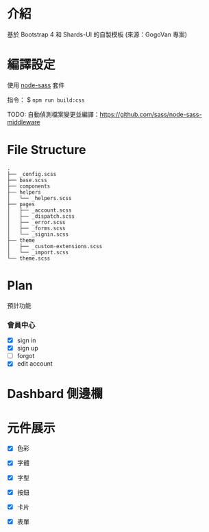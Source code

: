 # 介紹
基於 Bootstrap 4 和 Shards-UI 的自製模板 (來源：GogoVan 專案)

# 編譯設定
使用 [node-sass](https://github.com/sass/node-sass) 套件

指令： $ `npm run build:css`

TODO: 自動偵測檔案變更並編譯：https://github.com/sass/node-sass-middleware


# File Structure
```
.
├── _config.scss
├── base.scss
├── components
├── helpers
│   └── _helpers.scss
├── pages
│   ├── _account.scss
│   ├── _dispatch.scss
│   ├── _error.scss
│   ├── _forms.scss
│   └── _signin.scss
├── theme
│   ├── _custom-extensions.scss
│   └── _import.scss
└── theme.scss
```
# Plan
預計功能
### 會員中心
- [x] sign in
- [x] sign up
- [ ] forgot
- [x] edit account

# Dashbard 側邊欄

# 元件展示
- [x] 色彩
- [x] 字體
- [x] 字型
- [x] 按鈕
- [x] 卡片
- [x] 表單

